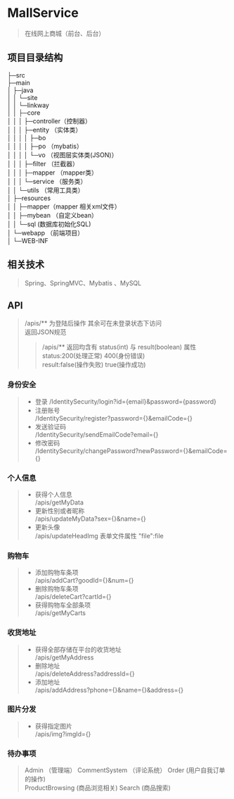 # MallService
> 在线网上商城（前台、后台） 

## 项目目录结构  
├─src  
  ├─main  
  │  ├─java  
  │  │  └─site  
  │  │      └─linkway  
  │  │          ├─core  
  │  │          │  ├─controller（控制器）  
  │  │          │  ├─entity  （实体类）  
  │  │          │  │  ├─bo    
  │  │          │  │  ├─po  （mybatis）    
  │  │          │  │  └─vo  （视图层实体类(JSON)）  
  │  │          │  ├─filter  （拦截器）  
  │  │          │  ├─mapper  （mapper类）  
  │  │          │  └─service （服务类）  
  │  │          └─utils  （常用工具类）  
  │  ├─resources  
  │  │  ├─mapper（mapper 相关xml文件）  
  │  │  ├─mybean  （自定义bean）    
  │  │  └─sql   (数据库初始化SQL)   
  │  └─webapp  （前端项目）  
  │      └─WEB-INF  


## 相关技术  
> Spring、SpringMVC、Mybatis 、MySQL  
## API  
> /apis/** 为登陆后操作 其余可在未登录状态下访问  
> 返回JSON规范 
>> /apis/** 返回均含有 status(int) 与 result(boolean) 属性   
>> status:200(处理正常) 400(身份错误)  
>> result:false(操作失败)  true(操作成功)

### 身份安全
> * 登录
> /IdentitySecurity/login?id={email}&password={password}  
> * 注册账号  
> /IdentitySecurity/register?password={}&emailCode={}  
> * 发送验证码  
> /IdentitySecurity/sendEmailCode?email={}  
> * 修改密码  
> /IdentitySecurity/changePassword?newPassword={}&emailCode={}  

### 个人信息  
> * 获得个人信息  
> /apis/getMyData  
> * 更新性别或者昵称  
> /apis/updateMyData?sex={}&name={}  
> * 更新头像  
> /apis/updateHeadImg    表单文件属性 "file":file  

### 购物车
> * 添加购物车条项  
>  /apis/addCart?goodId={}&num={}  
> * 删除购物车条项  
>  /apis/deleteCart?cartId={}  
> * 获得购物车全部条项  
>  /apis/getMyCarts  

### 收货地址  
> * 获得全部存储在平台的收货地址  
>  /apis/getMyAddress  
> * 删除地址  
>  /apis/deleteAddress?addressId={}  
> * 添加地址  
>  /apis/addAddress?phone={}&name={}&address={}  

### 图片分发  
> * 获得指定图片  
> /apis/img?imgId={}  


### 待办事项
> Admin  （管理端）
> CommentSystem   （评论系统）
> Order  (用户自我订单的操作)   
> ProductBrowsing   (商品浏览相关)
> Search (商品搜索)
 


